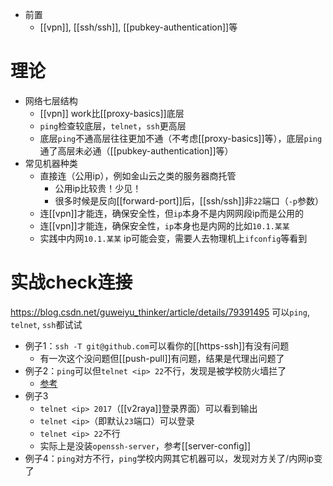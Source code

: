 - 前置
  - [[vpn]], [[ssh/ssh]], [[pubkey-authentication]]等
# 理论
- 网络七层结构
  - [[vpn]] work比[[proxy-basics]]底层
  - `ping`检查较底层，`telnet`，`ssh`更高层
  - 底层`ping`不通高层往往更加不通（不考虑[[proxy-basics]]等），底层`ping`通了高层未必通（[[pubkey-authentication]]等）
- 常见机器种类
  - 直接连（公用ip），例如金山云之类的服务器商托管
    - 公用ip比较贵！少见！
    - 很多时候是反向[[forward-port]]后，[[ssh/ssh]]非`22`端口（`-p`参数）
  - 连[[vpn]]才能连，确保安全性，但`ip`本身不是内网网段ip而是公用的
  - 连[[vpn]]才能连，确保安全性，`ip`本身也是内网的比如`10.1.某某`
  - 实践中内网`10.1.某某` ip可能会变，需要人去物理机上`ifconfig`等看到
# 实战check连接
https://blog.csdn.net/guweiyu_thinker/article/details/79391495
可以`ping`, `telnet`, `ssh`都试试
- 例子1：`ssh -T git@github.com`可以看你的[[https-ssh]]有没有问题
  - 有一次这个没问题但[[push-pull]]有问题，结果是代理出问题了
- 例子2：`ping`可以但`telnet <ip> 22`不行，发现是被学校防火墙拦了
  - [参考](https://bobcares.com/blog/telnet-connection-refused-by-remote-host/)
- 例子3
  - `telnet <ip> 2017`（[[v2raya]]登录界面）可以看到输出
  - `telnet <ip>`（即默认`23`端口）可以登录
  - `telnet <ip> 22`不行
  - 实际上是没装`openssh-server`，参考[[server-config]]
- 例子4：`ping`对方不行，`ping`学校内网其它机器可以，发现对方关了/内网ip变了